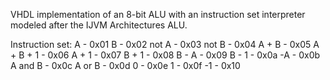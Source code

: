 VHDL implementation of an 8-bit ALU with an instruction set interpreter modeled after the IJVM Architectures ALU.




Instruction set:
 A          - 0x01
 B          - 0x02
 not A      - 0x03
 not B      - 0x04
 A + B      - 0x05
 A + B + 1  - 0x06
 A + 1      - 0x07
 B + 1      - 0x08
 B - A      - 0x09
 B - 1      - 0x0a
 -A         - 0x0b
 A and B    - 0x0c
 A or B     - 0x0d
 0          - 0x0e
 1          - 0x0f
 -1         - 0x10
